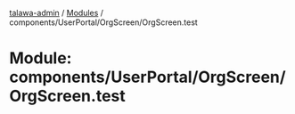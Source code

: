 [talawa-admin](../README.md) / [Modules](../modules.md) / components/UserPortal/OrgScreen/OrgScreen.test

# Module: components/UserPortal/OrgScreen/OrgScreen.test
